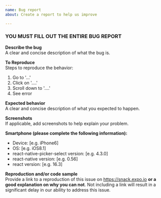 ```yaml
---
name: Bug report
about: Create a report to help us improve

---
```


### YOU MUST FILL OUT THE ENTIRE BUG REPORT

**Describe the bug**<br />
A clear and concise description of what the bug is.

**To Reproduce**<br />
Steps to reproduce the behavior:

1.  Go to '...'
2.  Click on '....'
3.  Scroll down to '....'
4.  See error

**Expected behavior**<br />
A clear and concise description of what you expected to happen.

**Screenshots**<br />
If applicable, add screenshots to help explain your problem.

**Smartphone (please complete the following information):**<br />
-   Device: [e.g. iPhone6]
-   OS: [e.g. iOS8.1]
-   react-native-picker-select version: [e.g. 4.3.0]
-   react-native version: [e.g. 0.56]
-   react version: [e.g. 16.3]

**Reproduction and/or code sample**<br />
Provide a link to a reproduction of this issue on https://snack.expo.io **or a good explanation on why you can not**. Not including a link will result in a significant delay in our ability to address this issue.
